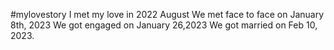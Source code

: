 #mylovestory
I met my love in 2022 August
We met face to face on January 8th, 2023
We got engaged on January 26,2023
We got married on Feb 10, 2023.
